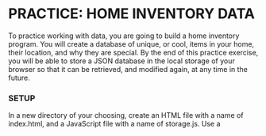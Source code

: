 # PRACTICE: HOME INVENTORY DATA

To practice working with data, you are going to build a home inventory program. You will create a database of unique, or cool, items in your home, their location, and why they are special. By the end of this practice exercise, you will be able to store a JSON database in the local storage of your browser so that it can be retrieved, and modified again, at any time in the future.

### SETUP
In a new directory of your choosing, create an HTML file with a name of index.html, and a JavaScript file with a name of storage.js. Use a <script> tag to load your JavaScript file in the HTML.

In the JavaScript file, you are going to build the database using the guide below.

### DEFINE YOUR DATABASE
A database is a collection of data sets which are often related to each other. Start by defining the collections of data. This is how you will be defining databases in JavaScript until you learn how to use 3rd-party database systems later in the course.

You're going to be using a standard object as the database, so let's create that now.
```
// Define the database as an object
const HomeInventoryDatabase = {}
```
Next, we're going to add some keys to our database object. One for each set of data. I want to store information about furniture, crafting items, and electronics that I have in my home.
```
// Define the arrays (a.k.a. tables) in the database to store each type of items
HomeInventoryDatabase.furniture = []
HomeInventoryDatabase.crafts = []
HomeInventoryDatabase.electronics = []
```
With this data structure, furniture is going to be a set of similar data, likewise for crafts and electronics. We use these sets of data to store similar information together so that when we want to display information to a human, getting the information is fast and easy.

In professional database systems, each of those unique sets (i.e. furniture, crafts, and electronics) are called tables of data. A database is a collection of tables.

### DEFINING DATA ITEMS
Each item that you want to store in your home inventory database will be defined as a standard object. First, I'm going to define two data items. One will be stored in the crafts tables in my database, and the other will be stored in the furniture table.
```
// The ink well is a craft data item
const vintageInkwell = {
  name: "Vintage Ink Well",
  location: "Writing desk",
  description: "I enjoy this inkwell because it belonged to my grandfather and holds enough ink to survive weeks of writing."
}

// The writing desk is a furniture data item
const writingDesk = {
  name: "Shaker Writing Desk",
  location: "Bedroom",
  description: "This antique desk is special because I found and purchased it with my wife at an Ohio Amish auction."
}
```
Your task is to define at least 10 data items to represent things that you have in your home.

# ADDING DATA ITEMS TO DATABASE 
Next, place each object that you have defined into the appropriate database table. I'm going to add the two items I created above into the appropriate tables. Remember, I'm using the term table because we're building a database, but the collections are actually arrays, so I can use the push() method.
```
HomeInventoryDatabase.crafts.push(vintageInkwell)
HomeInventoryDatabase.furniture.push(writingDesk)
```

### LOCAL STORAGE 
Now it's time to make your database persistent. Persistence is an important part of storing your data because you want any changes you make to your data to continue to exist in any processes that make those changes.

You're going to be using a mechanism in the browser called Local Storage to save your data. Once your database is safely in local storage, you will be able to write more code in the future to add, remove, or edit items in the database and those changes will be permanent, no matter how many applications use it.

### JSON.stringify TO STORE THE LOCAL DATA
As your applications become more complex and you start accepting user input, you will need to change your database and then immediately save it to local storage. It only takes two lines of code to accomplish this, but we want to keep our code DRY, and never write the same line of code twice.

Time to write a function.
```
const saveDatabase = function (databaseObject) {

}
```
This is not the final version of the function. Keep reading to see how you will be augmenting this function to perform the steps necessary to save the database to local storage.

The first step, is to refactor the function to receive an argument specifying the label for our database to be used in localStorage.

In the code below, you will see how to use the JSON.stringify method which allows you to take an in-memory object, and convert it to a string representation of the object that can be saved in local storage. This is important, because only strings can be saved in local storage.
```
const saveDatabase = function (databaseObject, localStorageKey) {
    /*
        Convert the Object into a string.
    */
    const stringifiedDatabase = JSON.stringify(databaseObject)

    /*
        Create a key in local storage, and store the string
        version of your inventory database as the value
    */
    localStorage.setItem(localStorageKey, stringifiedDatabase)
}
```

### JSON.parse TO READ THE DATA
To get the value back out of local storage so that it can be used in our application as an actual object again, we need to use the localStorage.getItem() method. We send in an argument value that is the name of the key we want to retrieve. Let's put these instructions in a function named loadDatabase.
```
const loadDatabase = function (localStorageKey) {
    // Get the string version of the database
    const databaseString = localStorage.getItem(localStorageKey)

    // Use JSON.parse() to convert the string back into an object
    return JSON.parse(databaseString)
}

```
### SAVING THE DATABASE
Now you can use those two functions to save, and load, your home inventory database from localStorage. The only one that you're going to use right now is the saveDatabase function.

Here's what your database.js file should look like.
```
/*
    Initialize the database in memory as an object
*/
const HomeInventoryDatabase = {}

/*
    Initilize all of the tables (i.e. arrays) that you want to
    use in your database.
*/
HomeInventoryDatabase.furniture = []
HomeInventoryDatabase.crafts = []
HomeInventoryDatabase.electronics = []

/*
    Time to create some data that will inserted into the database
*/

// The ink well is a craft data item
const vintageInkwell = {
  name: "Vintage Ink Well",
  location: "Writing desk",
  description: "I enjoy this inkwell because it belonged to my grandfather and holds enough ink to survive weeks of writing."
}

// The writing desk is a furniture data item
const writingDesk = {
  name: "Shaker Writing Desk",
  location: "Bedroom",
  description: "This antique desk is special because I found and purchased it with my wife at an Ohio Amish auction."
}

// Add the data to the appropriate tables
HomeInventoryDatabase.crafts.push(vintageInkwell)
HomeInventoryDatabase.furniture.push(writingDesk)

// Persist the database to localStorage
saveDatabase(HomeInventoryDatabase, "HomeInventory")
```

## Run Program
1. open in code editor 
2. launch in browswer 
3. [Repo with Challenge Exercise for this "database"](https://github.com/millerac333/home-inventory)


